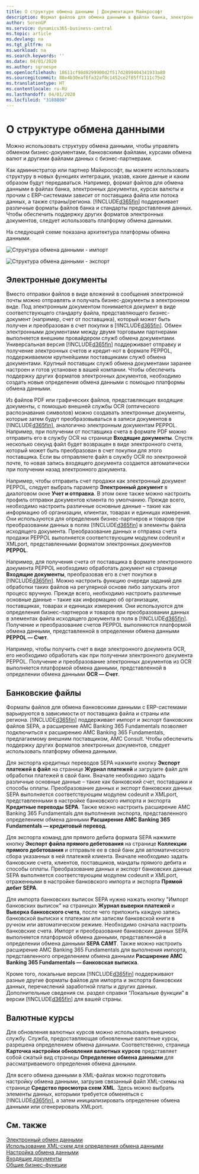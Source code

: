 ```yaml
---
title: О структуре обмена данными | Документация Майкрософт
description: Формат файлов для обмена данными в файлах банка, электронных документах, курсах валюты и прочим с ERP-системами зависит от поставщика файла или потока данных, а также страны/региона.
author: SorenGP
ms.service: dynamics365-business-central
ms.topic: article
ms.devlang: na
ms.tgt_pltfrm: na
ms.workload: na
ms.search.keywords: ''
ms.date: 04/01/2020
ms.author: sgroespe
ms.openlocfilehash: 18611cf98d8299900d2f517d2899404341933a80
ms.sourcegitcommit: 88e4b30eaf6fa32af0c1452ce2f85ff1111c75e2
ms.translationtype: HT
ms.contentlocale: ru-RU
ms.lasthandoff: 04/01/2020
ms.locfileid: "3188808"
---
```

# <a name="about-the-data-exchange-framework"></a>О структуре обмена данными
Можно использовать структуру обмена данными, чтобы управлять обменом бизнес-документами, банковскими файлами, курсами обмена валют и другими файлами данных с бизнес-партнерами.

Как администратор или партнер Майкрософт, вы можете использовать структуру в новых функциях интеграции, указав, какие данные и каким образом будут передаваться. Например, формат файлов для обмена данными в файлах банка, электронных документах, курсах валюты и прочим с ERP-системами зависит от поставщика файла или потока данных, а также страны/региона. [!INCLUDE[d365fin](includes/d365fin_md.md)] поддерживает различные форматы файлов банка и стандарты предоставления данных. Чтобы обеспечить поддержку других форматов электронных документов, следует использовать платформу обмена данными.

 На следующей схеме показана архитектура платформы обмена данными.  

 ![Структура обмена данными &#45; импорт](media/across-data-exchange/dataexchangeframework_import.png)  

 ![Структура обмена данными &#45; экспорт](media/across-data-exchange/dataexchangeframework_export.png)  

 ## <a name="electronic-documents"></a>Электронные документы
 Вместо отправки файлов в виде вложений в сообщения электронной почты можно отправлять и получать бизнес-документы в электронном виде. Под электронным документом понимается документ в виде соответствующего стандарту файла, представляющего бизнес-документ (например, счет от поставщика), который может быть получен и преобразован в счет покупки в [!INCLUDE[d365fin](includes/d365fin_md.md)]. Обмен электронными документами между двумя торговыми партнерами выполняется внешним провайдером служб обмена документами. Универсальная версия [!INCLUDE[d365fin](includes/d365fin_md.md)] поддерживает отправку и получение электронных счетов и кредит-нот в формате PEPPOL, поддерживаемом крупнейшими поставщиками служб обмена документами. Крупный поставщик служб обмена документами заранее настроен и готов установке в вашей компании. Чтобы обеспечить поддержку других форматов электронных документов, необходимо создать новые определения обмена данными с помощью платформы обмена данными.  

 Из файлов PDF или графических файлов, представляющих входящие документы, с помощью внешней службы OCR (оптического распознавания символов) можно создавать электронные документы, которые затем будут преобразовываться в записи документов в [!INCLUDE[d365fin](includes/d365fin_md.md)], аналогично электронным документам PEPPOL. Например, при получении от поставщика счета в формате PDF можно отправить его в службу OCR на странице **Входящие документы**. Спустя несколько секунд файл будет возвращен в виде электронного счета, который может быть преобразован в счет покупки для этого поставщика. Если вы отправляете файл в службу OCR по электронной почте, то новая запись входящего документа создается автоматически при получении назад электронного документа.  

 Например, чтобы отправить счет продажи как электронный документ PEPPOL, следует выбрать параметр **Электронный документ** в диалоговом окне **Учет и отправка**. В этом окне также можно настроить профиль отправки документов клиента по умолчанию. Прежде всего, необходимо настроить различные основные данные – такие как информацию об организации, клиентах, товарах и единицах измерения. Они используются для определения бизнес-партнеров и товаров при преобразовании данных в полях [!INCLUDE[d365fin](includes/d365fin_md.md)] в элементы файла исходящего документа. Преобразование данных и отправка счета продажи PEPPOL выполняется соответствующим модулем codeunit и XMLport, представленными форматом электронных документов **PEPPOL**.  

 Например, для получения счета от поставщика в формате электронного документа PEPPOL необходимо обработать документ на странице **Входящие документы**, преобразовав его в счет покупки в [!INCLUDE[d365fin](includes/d365fin_md.md)]. Можно настроить функцию очереди заданий для обработки таких файлов на регулярной основе либо запускать этот процесс вручную. Прежде всего, необходимо настроить различные основные данные – такие как информацию об организации, поставщиках, товарах и единицах измерения. Они используются для определения бизнес-партнеров и товаров при преобразовании данных в элементах файла исходящего документа в поля в [!INCLUDE[d365fin](includes/d365fin_md.md)]. Получение и преобразование счетов PEPPOL выполняются платформой обмена данными, представленной в определении обмена данными **PEPPOL — Счет**.  

  Например, чтобы получить счет в виде электронного документа OCR, его необходимо обработать как при получении электронного документа PEPPOL. Получение и преобразование электронных документов из OCR выполняется платформой обмена данными, представленной в определении обмена данными **OCR — Счет**.  

 ## <a name="bank-files"></a>Банковские файлы  
 Форматы файлов для обмена банковскими данными с ERP-системами варьируются в зависимости от поставщика файла и страны или региона. [!INCLUDE[d365fin](includes/d365fin_md.md)] поддерживает импорт и экспорт банковских файлов SEPA, а расширение AMC Banking 365 Fundamentals позволяет подключиться к расширению AMC Banking 365 Fundamentals, предлагаемому внешним поставщиком, AMC Consult. Чтобы обеспечить поддержку других форматов электронных документов, следует использовать платформу обмена данными.  

 Для экспорта кредитных переводов SEPA нажмите кнопку **Экспорт платежей в файл** на странице **Журнал платежей** и загрузите файл для обработки платежей в свой банк. Вначале необходимо задать различные основные данные – такие как банковский счет, поставщики и способы оплаты. Преобразование данных и экспорт банковских данных SEPA выполняется соответствующим модулем codeunit и XMLport, представленными в настройке банковского импорта и экспорта **Кредитные переводы SEPA**. Также можно настроить расширение AMC Banking 365 Fundamentals для выполнения экспорта, представленного определением обмена данными **Расширение AMC Banking 365 Fundamentals — кредитовый перевод**.  

 Для экспорта команд для прямого дебита формата SEPA нажмите кнопку **Экспорт файла прямого дебетования** на странице **Коллекции прямого дебетования** и отправьте ее в свой банк для автоматического сбора указанных в ней платежей клиента. Вначале необходимо задать банковские счета, клиентов, поставщиков, мандаты прямого дебита и способы оплаты. Преобразование данных и экспорт банковских данных SEPA выполняется соответствующим модулем codeunit и XMLport, отраженными в настройке банковского импорта и экспорта **Прямой дебит SEPA**.  

 Для импорта банковских выписок SEPA нужно нажать кнопку "Импорт банковских выписок" на страницах **Журнал выверки платежей** и **Выверка банковского счета**, после чего приложить каждую запись банковской выписки к платежам или записям банковской книги в ручном или автоматическом режиме. Необходимо сначала настроить банковские счета. Импорт и преобразование банковских данных SEPA выполняется платформой обмена данными, представленной в определении обмена данными **SEPA CAMT**. Также можно настроить расширение AMC Banking 365 Fundamentals для выполнения импорта, представленного определением обмена данными **Расширение AMC Banking 365 Fundamentals — банковская выписка**.  

 Кроме того, локальные версии [!INCLUDE[d365fin](includes/d365fin_md.md)] поддерживают разные другие форматы файлов для импорта и экспорта банковских данных, перечислений заработной платы и других данных. Дополнительные сведения см. раздел справки “Локальные функции” в версии [!INCLUDE[d365fin](includes/d365fin_md.md)] для вашей страны.

  ## <a name="currency-exchange-rates"></a>Валютные курсы  
 Для обновления валютных курсов можно использовать внешнюю службу. Служба, предоставляющая обновленные валютные курсы, разрешена определением обмена данными. Соответственно, страница **Карточка настройки обновления валютных курсов** представляет собой сжатый вид страницы **Определение обмена данными** для рассматриваемого определения обмена данными.  

 Для всего обмена данными в XML-файлах можно подготовить настройку обмена данными, загрузив связанный файл XML-схемы на странице **Средство просмотра схем XML**. Здесь можно выбрать элементы данных, которыми требуется обменяться с [!INCLUDE[d365fin](includes/d365fin_md.md)], а затем инициализировать определение обмена данными или сгенерировать XMLport.

## <a name="see-also"></a>См. также  
[Электронный обмен данными](across-data-exchange.md)  
[Использование XML-схем для определения обмена данными](across-how-to-use-xml-schemas-to-prepare-data-exchange-definitions.md)  
[Настройка обмена данными](across-set-up-data-exchange.md)  
[Входящие документы](across-income-documents.md)  
[Общие бизнес-функции](ui-across-business-areas.md)  

